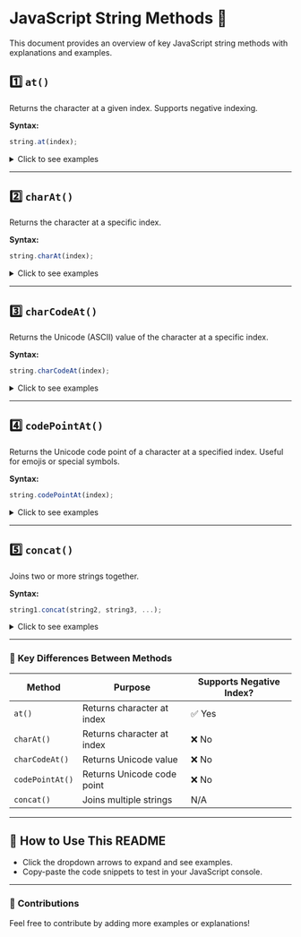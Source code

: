 # JavaScript String Methods 🌟

This document provides an overview of key JavaScript string methods with explanations and examples.

## 1️⃣ `at()`
Returns the character at a given index. Supports negative indexing.

**Syntax:**
```javascript
string.at(index);
```

<details>
  <summary>Click to see examples</summary>

```javascript
let str = "JavaScript";
console.log(str.at(0));  // Output: 'J'
console.log(str.at(-1)); // Output: 't' (last character)
```

</details>

---

## 2️⃣ `charAt()`
Returns the character at a specific index.

**Syntax:**
```javascript
string.charAt(index);
```

<details>
  <summary>Click to see examples</summary>

```javascript
let str = "Hello World";
console.log(str.charAt(0)); // Output: 'H'
console.log(str.charAt(6)); // Output: 'W'
```

</details>

---

## 3️⃣ `charCodeAt()`
Returns the Unicode (ASCII) value of the character at a specific index.

**Syntax:**
```javascript
string.charCodeAt(index);
```

<details>
  <summary>Click to see examples</summary>

```javascript
let text = "ABC";
console.log(text.charCodeAt(0)); // Output: 65 (Unicode of 'A')
console.log(text.charCodeAt(1)); // Output: 66 (Unicode of 'B')
```

</details>

---

## 4️⃣ `codePointAt()`
Returns the Unicode code point of a character at a specified index. Useful for emojis or special symbols.

**Syntax:**
```javascript
string.codePointAt(index);
```

<details>
  <summary>Click to see examples</summary>

```javascript
let emoji = "💖";
console.log(emoji.codePointAt(0)); // Output: 128150
```

</details>

---

## 5️⃣ `concat()`
Joins two or more strings together.

**Syntax:**
```javascript
string1.concat(string2, string3, ...);
```

<details>
  <summary>Click to see examples</summary>

```javascript
let firstName = "John";
let lastName = "Doe";
let fullName = firstName.concat(" ", lastName);
console.log(fullName); // Output: "John Doe"
```

</details>

---

### 📌 **Key Differences Between Methods**
| Method | Purpose | Supports Negative Index? |
|--------|---------|-------------------------|
| `at()` | Returns character at index | ✅ Yes |
| `charAt()` | Returns character at index | ❌ No |
| `charCodeAt()` | Returns Unicode value | ❌ No |
| `codePointAt()` | Returns Unicode code point | ❌ No |
| `concat()` | Joins multiple strings | N/A |

---

## 📢 **How to Use This README**
- Click the dropdown arrows to expand and see examples.
- Copy-paste the code snippets to test in your JavaScript console.

---

### 🚀 **Contributions**
Feel free to contribute by adding more examples or explanations!

